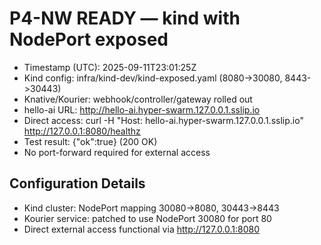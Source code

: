 # P4-NW READY — kind with NodePort exposed

- Timestamp (UTC): 2025-09-11T23:01:25Z
- Kind config: infra/kind-dev/kind-exposed.yaml (8080->30080, 8443->30443)
- Knative/Kourier: webhook/controller/gateway rolled out
- hello-ai URL: http://hello-ai.hyper-swarm.127.0.0.1.sslip.io
- Direct access: curl -H "Host: hello-ai.hyper-swarm.127.0.0.1.sslip.io" http://127.0.0.1:8080/healthz
- Test result: {"ok":true} (200 OK)
- No port-forward required for external access

## Configuration Details
- Kind cluster: NodePort mapping 30080->8080, 30443->8443
- Kourier service: patched to use NodePort 30080 for port 80
- Direct external access functional via http://127.0.0.1:8080
